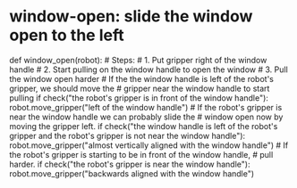 # window-open: slide the window open to the left
def window_open(robot):
    # Steps:
    #  1. Put gripper right of the window handle
    #  2. Start pulling on the window handle to open the window
    #  3. Pull the window open harder
    # If the the window handle is left of the robot's gripper, we should move the
    # gripper near the window handle to start pulling
    if check("the robot's gripper is in front of the window handle"):
        robot.move_gripper("left of the window handle")
    # If the robot's gripper is near the window handle we can probably slide the
    # window open now by moving the gripper left.
    if check("the window handle is left of the robot's gripper and the robot's gripper is not near the window handle"):
        robot.move_gripper("almost vertically aligned with the window handle")
    # If the robot's gripper is starting to be in front of the window handle,
    # pull harder.
    if check("the robot's gripper is near the window handle"):
        robot.move_gripper("backwards aligned with the window handle")